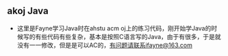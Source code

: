 ## akoj Java
- 这里是Fayne学习Java时在ahstu acm oj上的练习代码，刚开始学Java的时候写的有些代码有些复杂，基本是按照C语言写的Java，由于有很多，于是就没有一一修改，但是是可以AC的，有问题请联系ifayne@163.com
